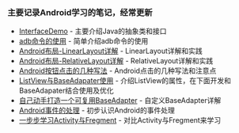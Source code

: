 ### 主要记录Android学习的笔记，经常更新
- [InterfaceDemo](https://github.com/wangdongyang/AndroidEveryDay/blob/master/project/InterfaceDemo.java) - 主要介绍Java的抽象类和接口
- [adb命令的使用](https://github.com/wangdongyang/AndroidEveryDay/blob/master/adb%E7%9A%84%E4%BD%BF%E7%94%A8.md) - 简单介绍adb命令的使用
- [Android布局-LinearLayout详解](https://github.com/wangdongyang/AndroidEveryDay/blob/master/Android%E5%B8%83%E5%B1%80-LinearLayout%E8%AF%A6%E8%A7%A3.md) - LinearLayout详解和实践
- [Android布局-RelativeLayout详解](https://github.com/wangdongyang/AndroidEveryDay/blob/master/Android%E5%B8%83%E5%B1%80-RelativeLayout%E8%AF%A6%E8%A7%A3.md) - RelativeLayout详解和实践
- [Android按钮点击的几种写法](https://github.com/wangdongyang/AndroidEveryDay/blob/master/Android%E6%8C%89%E9%92%AE%E7%82%B9%E5%87%BB%E7%9A%84%E5%87%A0%E7%A7%8D%E5%86%99%E6%B3%95.md) - Android点击的几种写法和注意点
- [ListView与BaseAdapater使用](https://github.com/wangdongyang/AndroidEveryDay/blob/master/ListView%E4%B8%8EBaseAdapater%E4%BD%BF%E7%94%A8.md) - 介绍ListView的属性，在下面开发和BaseAdapater结合使用及优化
- [自己动手打造一个可复用BaseAdapter](https://github.com/wangdongyang/AndroidEveryDay/blob/master/%E8%87%AA%E5%B7%B1%E5%8A%A8%E6%89%8B%E6%89%93%E9%80%A0%E4%B8%80%E4%B8%AA%E5%8F%AF%E5%A4%8D%E7%94%A8BaseAdapter.md) - 自定义BaseAdapter详解
- [Android事件的处理](https://github.com/wangdongyang/AndroidEveryDay/blob/master/Android%E4%BA%8B%E4%BB%B6%E7%9A%84%E5%A4%84%E7%90%86.md) - 初步认识Android的事件处理
- [一步步学习Activity与Fregment]() - 对比Activity与Fregment来学习

